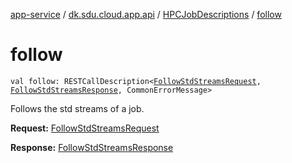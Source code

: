 [app-service](../../index.md) / [dk.sdu.cloud.app.api](../index.md) / [HPCJobDescriptions](index.md) / [follow](./follow.md)

# follow

`val follow: RESTCallDescription<`[`FollowStdStreamsRequest`](../-follow-std-streams-request/index.md)`, `[`FollowStdStreamsResponse`](../-follow-std-streams-response/index.md)`, CommonErrorMessage>`

Follows the std streams of a job.

**Request:** [FollowStdStreamsRequest](../-follow-std-streams-request/index.md)

**Response:** [FollowStdStreamsResponse](../-follow-std-streams-response/index.md)

